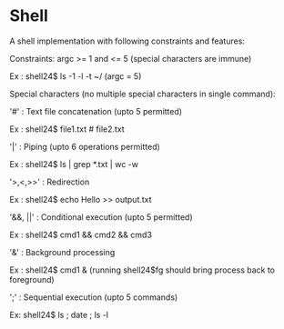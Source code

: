 # Shell
A shell implementation with following constraints and features:

Constraints: argc >= 1 and <= 5 (special characters are immune)

Ex : shell24$ ls -1 -l -t ~/ (argc = 5)

Special characters (no multiple special characters in single command):

'#' : Text file concatenation (upto 5 permitted)

Ex : shell24$ file1.txt # file2.txt

'|' : Piping (upto 6 operations permitted)

Ex : shell24$ ls | grep *.txt | wc -w

'>,<,>>' : Redirection

Ex : shell24$ echo Hello >> output.txt

'&&, ||' : Conditional execution (upto 5 permitted)

Ex : shell24$ cmd1 && cmd2 && cmd3

'&' : Background processing

Ex : shell24$ cmd1 & (running shell24$fg should bring process back to foreground)

';' : Sequential execution (upto 5 commands)

Ex: shell24$ ls ; date ; ls -l
